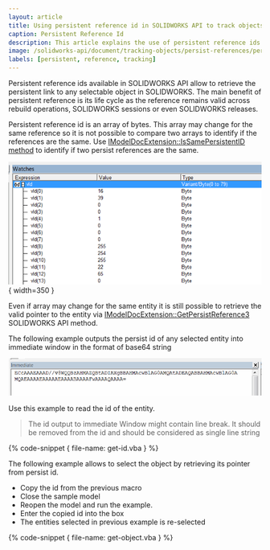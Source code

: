 ```yaml
---
layout: article
title: Using persistent reference id in SOLIDWORKS API to track objects
caption: Persistent Reference Id
description: This article explains the use of persistent reference ids to track any selectable entity across SOLIDWORKS sessions
image: /solidworks-api/document/tracking-objects/persist-references/persist-id-array.png
labels: [persistent, reference, tracking]
---
```

Persistent reference ids available in SOLIDWORKS API allow to retrieve the persistent link to any selectable object in SOLIDWORKS. The main benefit of persistent reference is its life cycle as the reference remains valid across rebuild operations, SOLIDWORKS sessions or even SOLIDWORKS releases.

Persistent reference id is an array of bytes. This array may change for the same reference so it is not possible to compare two arrays to identify if the references are the same. Use [IModelDocExtension::IsSamePersistentID method](http://help.solidworks.com/2017/english/api/sldworksapi/solidworks.interop.sldworks~solidworks.interop.sldworks.imodeldocextension~issamepersistentid.html) to identify if two persist references are the same.

![Array of bytes of persist reference displayed in the watch window of VBA Editor](persist-id-array.png){ width=350 }

Even if array may change for the same entity it is still possible to retrieve the valid pointer to the entity via [IModelDocExtension::GetPersistReference3](http://help.solidworks.com/2017/english/api/sldworksapi/solidworks.interop.sldworks~solidworks.interop.sldworks.imodeldocextension~getpersistreference3.html) SOLIDWORKS API method.

The following example outputs the persist id of any selected entity into immediate window in the format of base64 string

![Persist reference id converted to base64 string displayed in the immediate window of VBA Editor](immediate-window-persist-id.png)

Use this example to read the id of the entity.

> The id output to immediate Window might contain line break. It should be removed from the id and should be considered as single line string

{% code-snippet { file-name: get-id.vba } %}

The following example allows to select the object by retrieving its pointer from persist id.

* Copy the id from the previous macro
* Close the sample model
* Reopen the model and run the example.
* Enter the copied id into the box
* The entities selected in previous example is re-selected

{% code-snippet { file-name: get-object.vba } %}
